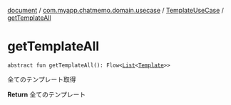 [document](../../index.md) / [com.myapp.chatmemo.domain.usecase](../index.md) / [TemplateUseCase](index.md) / [getTemplateAll](./get-template-all.md)

# getTemplateAll

`abstract fun getTemplateAll(): Flow<`[`List`](https://kotlinlang.org/api/latest/jvm/stdlib/kotlin.collections/-list/index.html)`<`[`Template`](../../com.myapp.chatmemo.domain.model.entity/-template/index.md)`>>`

全てのテンプレート取得

**Return**
全てのテンプレート

